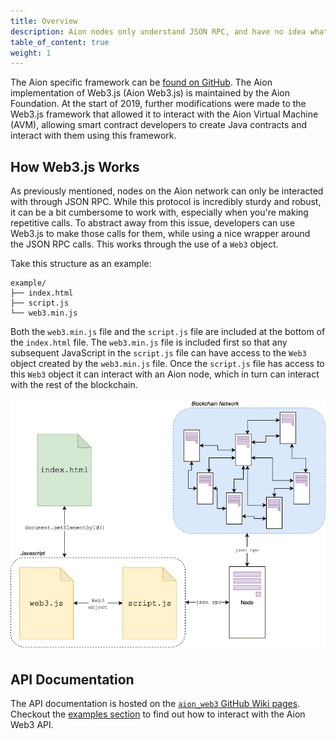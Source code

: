 ```yaml
---
title: Overview
description: Aion nodes only understand JSON RPC, and have no idea what to do with high-level languages like Java, Python, on Solidity. Since JSON RPC can be a bit cumbersome to work with, developers can use the Web3.js framework to deal with blockchain interactions. Web3.js was originally created by the Ethereum Foundation for Ethereum-based blockchains. The Aion Foundation modified the calls that Web3.js makes to the JSON RPC layer so that the framework is able to communicate with the Aion network. 
table_of_content: true
weight: 1
---
```


The Aion specific framework can be [found on GitHub](https://github.com/aionnetwork/aion_web3). The Aion implementation of Web3.js (Aion Web3.js) is maintained by the Aion Foundation. At the start of 2019, further modifications were made to the Web3.js framework that allowed it to interact with the Aion Virtual Machine (AVM), allowing smart contract developers to create Java contracts and interact with them using this framework.

## How Web3.js Works

As previously mentioned, nodes on the Aion network can only be interacted with through JSON RPC. While this protocol is incredibly sturdy and robust, it can be a bit cumbersome to work with, especially when you're making repetitive calls. To abstract away from this issue, developers can use Web3.js to make those calls for them, while using a nice wrapper around the JSON RPC calls. This works through the use of a `Web3` object.

Take this structure as an example:

```text
example/
├── index.html
├── script.js
└── web3.min.js
```

Both the `web3.min.js` file and the `script.js` file are included at the bottom of the `index.html` file. The `web3.min.js` file is included first so that any subsequent JavaScript in the `script.js` file can have access to the `Web3` object created by the `web3.min.js` file. Once the `script.js` file has access to this `Web3` object it can interact with an Aion node, which in turn can interact with the rest of the blockchain.

![A diagram of a webpage using the Web3 object, supplied by the Aion Web3.js framework.](/developers/apis/web3-js/images/web3-diagram.png)

## API Documentation

The API documentation is hosted on the [`aion_web3` GitHub Wiki pages](https://github.com/aionnetwork/aion_web3/wiki). Checkout the [examples section](/developers/apis/web3-js/examples) to find out how to interact with the Aion Web3 API.
